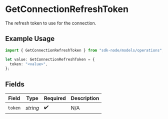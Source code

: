 # GetConnectionRefreshToken

The refresh token to use for the connection.

## Example Usage

```typescript
import { GetConnectionRefreshToken } from "sdk-node/models/operations";

let value: GetConnectionRefreshToken = {
  token: "<value>",
};
```

## Fields

| Field              | Type               | Required           | Description        |
| ------------------ | ------------------ | ------------------ | ------------------ |
| `token`            | *string*           | :heavy_check_mark: | N/A                |
